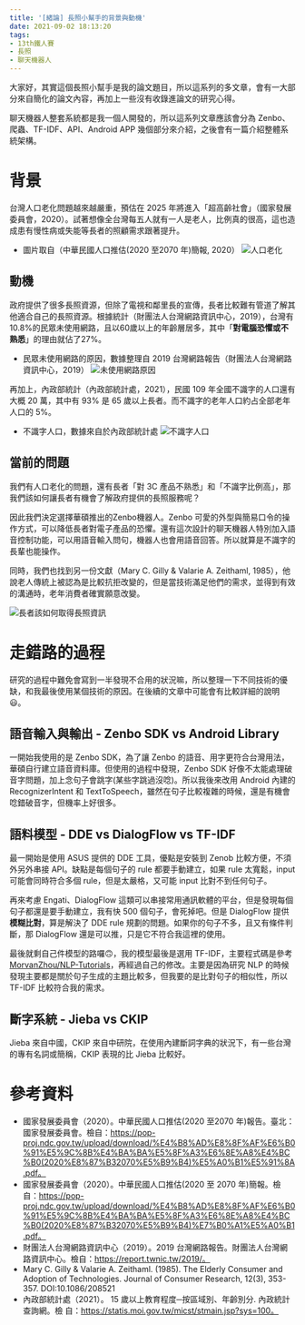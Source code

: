 ```yaml
---
title: '[緒論] 長照小幫手的背景與動機'
date: 2021-09-02 18:13:20
tags:
- 13th鐵人賽
- 長照
- 聊天機器人
---
```


大家好，其實這個長照小幫手是我的論文題目，所以這系列的多文章，會有一大部分來自簡化的論文內容，再加上一些沒有收錄進論文的研究心得。

聊天機器人整套系統都是我一個人開發的，所以這系列文章應該會分為 Zenbo、爬蟲、TF-IDF、API、Android APP 幾個部分來介紹，之後會有一篇介紹整體系統架構。

<!-- more -->
# 背景

台灣人口老化問題越來越嚴重，預估在 2025 年將進入「超高齡社會」（國家發展委員會，2020）。試著想像全台灣每五人就有一人是老人，比例真的很高，這也造成患有慢性病或失能等長者的照顧需求跟著提升。

- 圖片取自（中華民國人口推估(2020 至2070 年)簡報, 2020）
    ![人口老化](人口老化.png)

## 動機
政府提供了很多長照資源，但除了電視和鄰里長的宣傳，長者比較難有管道了解其他適合自己的長照資源。根據統計（財團法人台灣網路資訊中心，2019），台灣有10.8%的民眾未使用網路，且以60歲以上的年齡層居多，其中「**對電腦恐懼或不熟悉**」的理由就佔了27%。

- 民眾未使用網路的原因，數據整理自 2019 台灣網路報告（財團法人台灣網路資訊中心，2019）
    ![未使用網路原因](未使用網路原因.png)

再加上，內政部統計（內政部統計處，2021），民國 109 年全國不識字的人口還有大概 20 萬，其中有 93% 是 65 歲以上長者。而不識字的老年人口約占全部老年人口的 5%。

- 不識字人口，數據來自於內政部統計處
    ![不識字人口](不識字人口.png)

## 當前的問題
我們有人口老化的問題，還有長者「對 3C 產品不熟悉」和「不識字比例高」，那我們該如何讓長者有機會了解政府提供的長照服務呢？

因此我們決定選擇華碩推出的Zenbo機器人。Zenbo 可愛的外型與簡易口令的操作方式，可以降低長者對電子產品的恐懼。還有這次設計的聊天機器人特別加入語音控制功能，可以用語音輸入問句，機器人也會用語音回答。所以就算是不識字的長輩也能操作。

同時，我們也找到另一份文獻（Mary C. Gilly & Valarie A. Zeithaml, 1985），他說老人傳統上被認為是比較抗拒改變的，但是當技術滿足他們的需求，並得到有效的溝通時，老年消費者確實願意改變。

![長者該如何取得長照資訊](長者該如何取得長照資訊.png)

# 走錯路的過程

研究的過程中難免會寫到一半發現不合用的狀況嘛，所以整理一下不同技術的優缺，和我最後使用某個技術的原因。在後續的文章中可能會有比較詳細的說明😃。

## 語音輸入與輸出 - Zenbo SDK vs Android Library
一開始我使用的是 Zenbo SDK，為了讓 Zenbo 的語音、用字更符合台灣用法，華碩自行建立語音資料庫。但使用的過程中發現，Zenbo SDK 好像不太能處理破音字問題，加上念句子會跳字(某些字跳過沒唸)。所以我後來改用 Android 內建的 RecognizerIntent 和 TextToSpeech，雖然在句子比較複雜的時候，還是有機會唸錯破音字，但機率上好很多。

## 語料模型 - DDE vs DialogFlow vs TF-IDF
最一開始是使用 ASUS 提供的 DDE 工具，優點是安裝到 Zenob 比較方便，不須外另外串接 API。缺點是每個句子的 rule 都要手動建立，如果 rule 太寬鬆，input 可能會同時符合多個 rule，但是太嚴格，又可能 input 比對不到任何句子。

再來考慮 Engati、DialogFlow 這類可以串接常用通訊軟體的平台，但是發現每個句子都還是要手動建立，我有快 500 個句子，會死掉吧。但是 DialogFlow 提供**模糊比對**，算是解決了 DDE rule 規劃的問題。如果你的句子不多，且又有條件判斷，那 DialogFlow 還是可以推，只是它不符合我這裡的使用。

最後就剩自己件模型的路囉🙃，我的模型最後是選用 TF-IDF，主要程式碼是參考 [MorvanZhou/NLP-Tutorials](https://github.com/MorvanZhou/NLP-Tutorials)，再經過自己的修改。主要是因為研究 NLP 的時候發現主要都是關於句子生成的主題比較多，但我要的是比對句子的相似性，所以 TF-IDF 比較符合我的需求。

## 斷字系統 - Jieba vs CKIP
Jieba 來自中國，CKIP 來自中研院，在使用內建斷詞字典的狀況下，有一些台灣的專有名詞或簡稱，CKIP 表現的比 Jieba 比較好。

# 參考資料
- 國家發展委員會（2020）。中華民國人口推估(2020 至2070 年)報告。臺北：國家發展委員會。檢自：https://pop-proj.ndc.gov.tw/upload/download/%E4%B8%AD%E8%8F%AF%E6%B0%91%E5%9C%8B%E4%BA%BA%E5%8F%A3%E6%8E%A8%E4%BC%B0(2020%E8%87%B32070%E5%B9%B4)%E5%A0%B1%E5%91%8A.pdf。
- 國家發展委員會（2020）。中華民國人口推估(2020 至 2070 年)簡報。檢自：https://pop-proj.ndc.gov.tw/upload/download/%E4%B8%AD%E8%8F%AF%E6%B0%91%E5%9C%8B%E4%BA%BA%E5%8F%A3%E6%8E%A8%E4%BC%B0(2020%E8%87%B32070%E5%B9%B4)%E7%B0%A1%E5%A0%B1.pdf。
- 財團法人台灣網路資訊中心（2019）。2019 台灣網路報告。財團法人台灣網路資訊中心。檢自：https://report.twnic.tw/2019/。
- Mary C. Gilly & Valarie A. Zeithaml. (1985). The Elderly Consumer and Adoption of Technologies. Journal of Consumer Research, 12(3), 353-357. DOI:10.1086/208521
- 內政部統計處（2021）。 15 歲以上教育程度─按區域別、年齡別分. 內政統計查詢網。檢
自：https://statis.moi.gov.tw/micst/stmain.jsp?sys=100。